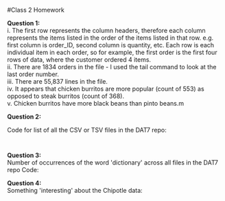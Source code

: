 #Class 2 Homework

**Question 1:**  
i. The first row represents the column headers, therefore each column represents the items 
listed in the order of the items listed in that row. e.g. first column is order_ID, second 
column is quantity, etc. Each row is each individual item in each order, so for example, 
the first order is the first four rows of data, where the customer ordered 4 items.    
ii. There are 1834 orders in the file - I used the tail command to look at the last order 
number.  
iii. There are 55,837 lines in the file.   
iv. It appears that chicken burritos are more popular (count of 553) as opposed to steak
burritos (count of 368).  
v. Chicken burritos have more black beans than pinto beans.m

**Question 2:**  

Code for list of all the CSV or TSV files in the DAT7 repo:
```


```

**Question 3:**  
Number of occurrences of the word 'dictionary' across all files in the DAT7 repo
Code:


**Question 4:**  
Something 'interesting' about the Chipotle data:

